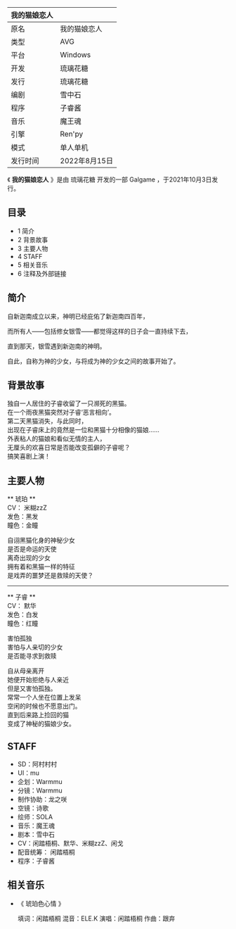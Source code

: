 |  我的猫娘恋人  ||
|---|---|
|原名  |  我的猫娘恋人   |
|类型  |  AVG   |
|平台  |  Windows   |
|开发  |  琉璃花糖   |
|发行  |  琉璃花糖   |
|编剧  |  雪中石   |
|程序  |  子睿酱   |
|音乐  |  魔王魂   |
|引擎  |  Ren'py   |
|模式  |  单人单机   |
|发行时间  |  2022年8月15日   |
  
《 **我的猫娘恋人** 》是由  琉璃花糖  开发的一部  Galgame  ，于2021年10月3日发行。

##  目录

  * 1  简介 
  * 2  背景故事 
  * 3  主要人物 
  * 4  STAFF 
  * 5  相关音乐 
  * 6  注释及外部链接 

##  简介

自新迦南成立以来，神明已经庇佑了新迦南四百年，

而所有人——包括修女银雪——都觉得这样的日子会一直持续下去，

直到那天，银雪遇到新迦南的神明。

自此，自称为神的少女，与将成为神的少女之间的故事开始了。

##  背景故事

独自一人居住的子睿收留了一只濒死的黑猫。  
在一个雨夜黑猫突然对子睿‘恶言相向’。  
第二天黑猫消失，与此同时，  
出现在子睿床上的竟然是一位和黑猫十分相像的猫娘……  
外表粘人的猫娘和看似无情的主人，  
无厘头的欢喜日常是否能改变孤僻的子睿呢？  
搞笑喜剧上演！

##  主要人物

** 琥珀  **  
CV：  米糊zzZ  
发色：黑发  
瞳色：金瞳  

自诩黑猫化身的神秘少女  
是否是命运的天使  
离奇出现的少女  
拥有着和黑猫一样的特征  
是戏弄的噩梦还是救赎的天使？

* * *

** 子睿  **  
CV：  默华  
发色：白发  
瞳色：红瞳  

害怕孤独  
害怕与人亲切的少女  
是否能寻求到救赎  
  
自从母亲离开  
她便开始拒绝与人亲近  
但是又害怕孤独。  
常常一个人坐在位置上发呆  
空闲的时候也不愿意出门。  
直到后来路上捡回的猫  
变成了神秘的猫娘少女。

##  STAFF

  * SD：阿村村村 
  * UI：mu 
  * 企划：Warmmu 
  * 分镜：Warmmu 
  * 制作协助：龙之咲 
  * 空镜：诗歌 
  * 绘师：SOLA 
  * 音乐：魔王魂 
  * 剧本：雪中石 
  * CV：闲踏梧桐、默华、米糊zzZ、闲戈 
  * 配音统筹：  闲踏梧桐 
  * 程序：子睿酱 

##  相关音乐

  * 《  琥珀色心情  》 

     填词：闲踏梧桐 
     混音：ELE.K 
     演唱：闲踏梧桐 
     作曲：跟弃 

  
